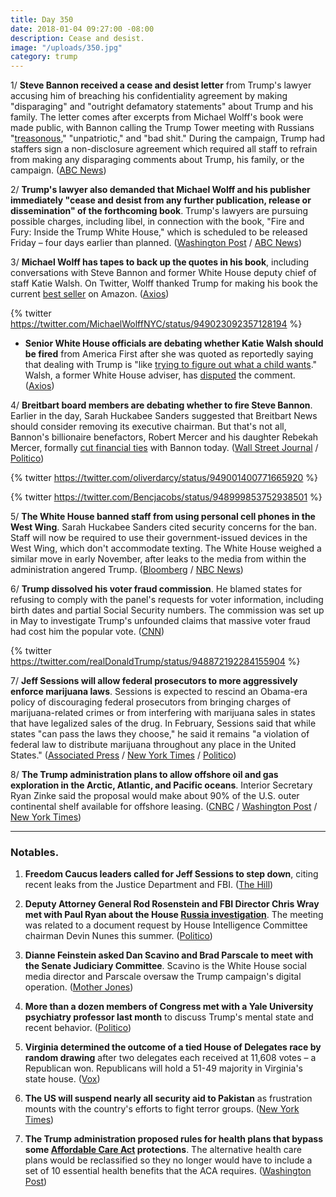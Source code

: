```yaml
---
title: Day 350
date: 2018-01-04 09:27:00 -08:00
description: Cease and desist.
image: "/uploads/350.jpg"
category: trump
---
```


1/ **Steve Bannon received a cease and desist letter** from Trump's lawyer accusing him of breaching his confidentiality agreement by making "disparaging" and "outright defamatory statements" about Trump and his family. The letter comes after excerpts from Michael Wolff's book were made public, with Bannon calling the Trump Tower meeting with Russians "[treasonous](https://whatthefuckjusthappenedtoday.com/2018/01/03/day-349/#1-steve-bannon-called-the-trump-towe)," "unpatriotic," and "bad shit." During the campaign, Trump had staffers sign a non-disclosure agreement which required all staff to refrain from making any disparaging comments about Trump, his family, or the campaign. ([ABC News](http://abcnews.go.com/Politics/trump-attorney-sends-bannon-cease-desist-letter-disparaging/story?id=52128555))

2/ **Trump's lawyer also demanded that Michael Wolff and his publisher immediately "cease and desist from any further publication, release or dissemination" of the forthcoming book**. Trump's lawyers are pursuing possible charges, including libel, in connection with the book, "Fire and Fury: Inside the Trump White House," which is scheduled to be released Friday – four days earlier than planned. ([Washington Post](https://www.washingtonpost.com/politics/trump-slams-bannon-when-he-was-fired-he-not-only-lost-his-job-he-lost-his-mind/2018/01/03/21fb158a-f0aa-11e7-b3bf-ab90a706e175_story.html) / [ABC News](http://abcnews.go.com/Politics/trump-attorney-sends-letter-author-book-demanding-cease/story?id=52134956))

3/ **Michael Wolff has tapes to back up the quotes in his book**, including conversations with Steve Bannon and former White House deputy chief of staff Katie Walsh. On Twitter, Wolff thanked Trump for making his book the current [best seller](https://www.amazon.com/gp/bestsellers/books/ref=zg_b_bs_books_1) on Amazon. ([Axios](https://www.axios.com/how-michael-wolff-did-it-2522360813.html))

{% twitter https://twitter.com/MichaelWolffNYC/status/949023092357128194 %}

* **Senior White House officials are debating whether Katie Walsh should be fired** from America First after she was quoted as reportedly saying that dealing with Trump is "like [trying to figure out what a child wants](http://nymag.com/daily/intelligencer/2018/01/michael-wolff-fire-and-fury-book-donald-trump.html)." Walsh, a former White House adviser, has [disputed](https://www.washingtonpost.com/lifestyle/style/michael-wolff-tells-a-juicy-tale-in-his-new-trump-book-but-should-we-believe-it/2018/01/03/d46f31c6-f0b2-11e7-97bf-bba379b809ab_story.html) the comment. ([Axios](https://www.axios.com/scoop-white-house-officials-discuss-removing-katie-walsh-from-outside-group-2522396631.html))

4/ **Breitbart board members are debating whether to fire Steve Bannon**. Earlier in the day, Sarah Huckabee Sanders suggested that Breitbart News should consider removing its executive chairman. But that's not all, Bannon's billionaire benefactors, Robert Mercer and his daughter Rebekah Mercer, formally [cut financial ties](https://www.washingtonpost.com/news/post-politics/wp/2018/01/04/mercer-issues-rare-public-rebuke-of-former-ally-bannon/) with Bannon today. ([Wall Street Journal](https://www.wsj.com/articles/breitbart-owners-debate-ousting-bannon-amid-trump-feud-1515100110) / [Politico](https://www.politico.com/story/2018/01/04/trump-steve-bannon-breitbart-324028))

{% twitter https://twitter.com/oliverdarcy/status/949001400771665920 %}

{% twitter https://twitter.com/Bencjacobs/status/948999853752938501 %}

5/ **The White House banned staff from using personal cell phones in the West Wing**. Sarah Huckabee Sanders cited security concerns for the ban. Staff will now be required to use their government-issued devices in the West Wing, which don't accommodate texting. The White House weighed a similar move in early November, after leaks to the media from within the administration angered Trump. ([Bloomberg](https://www.bloomberg.com/news/articles/2018-01-04/a-new-ban-at-the-white-house-staff-s-personal-mobile-phones) / [NBC News](https://www.nbcnews.com/politics/donald-trump/white-house-bans-personal-cell-phone-use-staffers-guests-n834546))

6/ **Trump dissolved his voter fraud commission**. He blamed states for refusing to comply with the panel's requests for voter information, including birth dates and partial Social Security numbers. The commission was set up in May to investigate Trump's unfounded claims that massive voter fraud had cost him the popular vote. ([CNN](https://www.cnn.com/2018/01/03/politics/presidential-election-commission/index.html))

{% twitter https://twitter.com/realDonaldTrump/status/948872192284155904 %}

7/ **Jeff Sessions will allow federal prosecutors to more aggressively enforce marijuana laws**. Sessions is expected to rescind an Obama-era policy of discouraging federal prosecutors from bringing charges of marijuana-related crimes or from interfering with marijuana sales in states that have legalized sales of the drug. In February, Sessions said that while states "can pass the laws they choose," he said it remains "a violation of federal law to distribute marijuana throughout any place in the United States." ([Associated Press](https://apnews.com/19f6bfec15a74733b40eaf0ff9162bfa/AP-NewsBreak:-US-to-end-policy-that-let-legal-pot-flourish) / [New York Times](https://www.nytimes.com/2018/01/04/us/politics/marijuana-legalization-justice-department-prosecutions.html) / [Politico](https://www.politico.com/story/2018/01/04/jeff-sessions-marijuana-policy-us-attorney-enforcement-324020))

8/ **The Trump administration plans to allow offshore oil and gas exploration in the Arctic, Atlantic, and Pacific oceans**. Interior Secretary Ryan Zinke said the proposal would make about 90% of the U.S. outer continental shelf available for offshore leasing. ([CNBC](https://www.cnbc.com/2018/01/04/trump-aims-to-open-arctic-pacific-and-atlantic-to-offshore-drilling-in-ambitious-new-plan.html) / [Washington Post](https://www.washingtonpost.com/news/energy-environment/wp/2018/01/04/trump-administration-plans-to-allow-drilling-off-all-u-s-waters/) / [New York Times](https://www.nytimes.com/2018/01/04/climate/trump-offshore-drilling.html))

---

### Notables.

1. **Freedom Caucus leaders called for Jeff Sessions to step down**, citing recent leaks from the Justice Department and FBI. ([The Hill](http://thehill.com/homenews/house/367403-meadows-jordan-say-time-for-sessions-to-go))

2. **Deputy Attorney General Rod Rosenstein and FBI Director Chris Wray met with Paul Ryan about the House <a href="{{ site.baseurl }}/trump-russia-investigation/">Russia investigation</a>**. The meeting was related to a document request by House Intelligence Committee chairman Devin Nunes this summer. ([Politico](https://www.politico.com/story/2018/01/03/ryan-rosenstein-wray-fbi-justice-322618))

3. **Dianne Feinstein asked Dan Scavino and Brad Parscale to meet with the Senate Judiciary Committee**. Scavino is the White House social media director and Parscale oversaw the Trump campaign's digital operation. ([Mother Jones](http://www.motherjones.com/politics/2018/01/sen-feinstein-says-trumps-social-media-guru-may-have-corresponded-with-russian-nationals/))

4. **More than a dozen members of Congress met with a Yale University psychiatry professor last month** to discuss Trump's mental state and recent behavior. ([Politico](https://www.politico.com/story/2018/01/03/trump-25th-amendment-mental-health-322625))

5. **Virginia determined the outcome of a tied House of Delegates race by random drawing** after two delegates each received at 11,608 votes – a Republican won. Republicans will hold a 51-49 majority in Virginia's state house. ([Vox](https://www.vox.com/policy-and-politics/2017/12/19/16797572/virginia-house-delegates-drawing-bowl))

6. **The US will suspend nearly all security aid to Pakistan** as frustration mounts with the country's efforts to fight terror groups. ([New York Times](https://www.nytimes.com/2018/01/04/us/politics/trump-pakistan-aid.html))

7. **The Trump administration proposed rules for health plans that bypass some <a href="{{ site.url }}{{ site.baseurl }}/trump-health-care/">Affordable Care Act</a> protections**. The alternative health care plans would be reclassified so they no longer would have to include a set of 10 essential health benefits that the ACA requires. ([Washington Post](https://www.washingtonpost.com/national/health-science/trump-administration-proposes-rules-for-health-plans-without-certain-aca-protections/2018/01/04/23f21722-f162-11e7-b390-a36dc3fa2842_story.html))